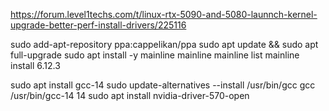 https://forum.level1techs.com/t/linux-rtx-5090-and-5080-launnch-kernel-upgrade-better-perf-install-drivers/225116

sudo add-apt-repository ppa:cappelikan/ppa
sudo apt update && sudo apt full-upgrade
sudo apt install -y mainline
mainline
mainline list
mainline install 6.12.3

sudo apt install gcc-14
sudo update-alternatives --install /usr/bin/gcc gcc /usr/bin/gcc-14 14
sudo apt install nvidia-driver-570-open